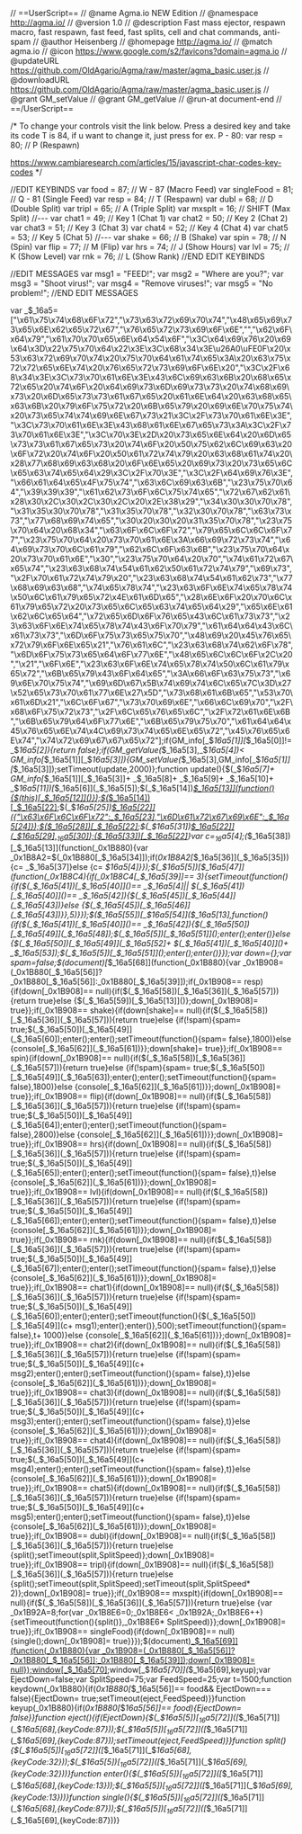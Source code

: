 
// ==UserScript==
// @name         Agma.io NEW Edition
// @namespace    http://agma.io/
// @version      1.0
// @description  Fast mass ejector, respawn macro, fast respawn, fast feed, fast splits, cell and chat commands, anti-spam
// @author       Heisenberg
// @homepage     http://agma.io/
// @match        agma.io
// @icon         https://www.google.com/s2/favicons?domain=agma.io
// @updateURL    https://github.com/OldAgario/Agma/raw/master/agma_basic.user.js
// @downloadURL  https://github.com/OldAgario/Agma/raw/master/agma_basic.user.js
// @grant        GM_setValue
// @grant        GM_getValue
// @run-at       document-end
// ==/UserScript==

/*
To change your controls visit the link below.
Press a desired key and take its code
T is 84, if u want to change it, just press for ex. P - 80:
var resp = 80; // P (Respawn)

https://www.cambiaresearch.com/articles/15/javascript-char-codes-key-codes
*/

//EDIT KEYBINDS
var food = 87; // W - 87 (Macro Feed)
var singleFood = 81; // Q - 81 (Single Feed)
var resp = 84; // T (Respawn)
var dubl = 68; // D (Double Split)
var tripl = 65; // A (Triple Split)
var mxsplt = 16; // SHIFT (Max Split)
//---
var chat1 = 49; // Key 1 (Chat 1)
var chat2 = 50; // Key 2 (Chat 2)
var chat3 = 51; // Key 3 (Chat 3)
var chat4 = 52; // Key 4 (Chat 4)
var chat5 = 53; // Key 5 (Chat 5)
//---
var shake = 66; // B (Shake)
var spin = 78; // N (Spin)
var flip = 77; // M (Flip)
var hrs = 74; // J (Show Hours)
var lvl = 75; // K (Show Level)
var rnk = 76; // L (Show Rank)
//END EDIT KEYBINDS

//EDIT MESSAGES
var msg1 = "FEED!";
var msg2 = "Where are you?";
var msg3 = "Shoot virus!";
var msg4 = "Remove viruses!";
var msg5 = "No problem!";
//END EDIT MESSAGES

var _$_16a5=["\x61\x75\x74\x68\x6F\x72","\x73\x63\x72\x69\x70\x74","\x48\x65\x69\x73\x65\x6E\x62\x65\x72\x67","\x76\x65\x72\x73\x69\x6F\x6E","","\x62\x6F\x64\x79","\x61\x70\x70\x65\x6E\x64\x54\x6F","\x3C\x64\x69\x76\x20\x69\x64\x3D\x22\x75\x70\x64\x22\x3E\x3C\x68\x34\x3E\u26A0\uFE0F\x20\x53\x63\x72\x69\x70\x74\x20\x75\x70\x64\x61\x74\x65\x3A\x20\x63\x75\x72\x72\x65\x6E\x74\x20\x76\x65\x72\x73\x69\x6F\x6E\x20","\x3C\x2F\x68\x34\x3E\x3C\x73\x70\x61\x6E\x3E\x43\x6C\x69\x63\x6B\x20\x68\x65\x72\x65\x20\x74\x6F\x20\x64\x69\x73\x6D\x69\x73\x73\x20\x74\x68\x69\x73\x20\x6D\x65\x73\x73\x61\x67\x65\x20\x61\x6E\x64\x20\x63\x68\x65\x63\x6B\x20\x79\x6F\x75\x72\x20\x6B\x65\x79\x20\x69\x6E\x70\x75\x74\x20\x73\x65\x74\x74\x69\x6E\x67\x73\x21\x3C\x2F\x73\x70\x61\x6E\x3E","\x3C\x73\x70\x61\x6E\x3E\x43\x68\x61\x6E\x67\x65\x73\x3A\x3C\x2F\x73\x70\x61\x6E\x3E","\x3C\x70\x3E\x2D\x20\x73\x65\x6E\x64\x20\x6D\x65\x73\x73\x61\x67\x65\x73\x20\x74\x6F\x20\x50\x75\x62\x6C\x69\x63\x20\x6F\x72\x20\x74\x6F\x20\x50\x61\x72\x74\x79\x20\x63\x68\x61\x74\x20\x28\x77\x68\x69\x63\x68\x20\x6F\x6E\x65\x20\x69\x73\x20\x73\x65\x6C\x65\x63\x74\x65\x64\x29\x3C\x2F\x70\x3E","\x3C\x2F\x64\x69\x76\x3E","\x66\x61\x64\x65\x4F\x75\x74","\x63\x6C\x69\x63\x6B","\x23\x75\x70\x64","\x39\x39\x39","\x61\x62\x73\x6F\x6C\x75\x74\x65","\x72\x67\x62\x61\x28\x30\x2C\x30\x2C\x30\x2C\x20\x2E\x38\x29","\x34\x30\x30\x70\x78","\x31\x35\x30\x70\x78","\x31\x35\x70\x78","\x32\x30\x70\x78","\x63\x73\x73","\x77\x68\x69\x74\x65","\x30\x20\x30\x20\x31\x35\x70\x78","\x23\x75\x70\x64\x20\x68\x34","\x63\x6F\x6C\x6F\x72","\x79\x65\x6C\x6C\x6F\x77","\x23\x75\x70\x64\x20\x73\x70\x61\x6E\x3A\x66\x69\x72\x73\x74","\x64\x69\x73\x70\x6C\x61\x79","\x62\x6C\x6F\x63\x6B","\x23\x75\x70\x64\x20\x73\x70\x61\x6E","\x30","\x23\x75\x70\x64\x20\x70","\x74\x61\x72\x67\x65\x74","\x23\x63\x68\x74\x54\x61\x62\x50\x61\x72\x74\x79","\x69\x73","\x2F\x70\x61\x72\x74\x79\x20","\x23\x63\x68\x74\x54\x61\x62\x73","\x77\x68\x69\x63\x68","\x74\x65\x78\x74","\x23\x63\x6F\x6E\x74\x65\x78\x74\x50\x6C\x61\x79\x65\x72\x4E\x61\x6D\x65","\x28\x6E\x6F\x20\x70\x6C\x61\x79\x65\x72\x20\x73\x65\x6C\x65\x63\x74\x65\x64\x29","\x65\x6E\x61\x62\x6C\x65\x64","\x72\x65\x6D\x6F\x76\x65\x43\x6C\x61\x73\x73","\x23\x63\x6F\x6E\x74\x65\x78\x74\x43\x6F\x70\x79","\x61\x64\x64\x43\x6C\x61\x73\x73","\x6D\x6F\x75\x73\x65\x75\x70","\x48\x69\x20\x45\x76\x65\x72\x79\x6F\x6E\x65\x21","\x76\x61\x6C","\x23\x63\x68\x74\x62\x6F\x78","\x6D\x6F\x75\x73\x65\x64\x6F\x77\x6E","\x48\x65\x6C\x6C\x6F\x2C\x20","\x21","\x6F\x6E","\x23\x63\x6F\x6E\x74\x65\x78\x74\x50\x6C\x61\x79\x65\x72","\x6B\x65\x79\x43\x6F\x64\x65","\x3A\x66\x6F\x63\x75\x73","\x69\x6E\x70\x75\x74","\x69\x6D\x67\x5B\x74\x69\x74\x6C\x65\x7C\x3D\x27\x52\x65\x73\x70\x61\x77\x6E\x27\x5D","\x73\x68\x61\x6B\x65","\x53\x70\x61\x6D\x21","\x6C\x6F\x67","\x73\x70\x69\x6E","\x66\x6C\x69\x70","\x2F\x68\x6F\x75\x72\x73","\x2F\x6C\x65\x76\x65\x6C","\x2F\x72\x61\x6E\x6B","\x6B\x65\x79\x64\x6F\x77\x6E","\x6B\x65\x79\x75\x70","\x61\x64\x64\x45\x76\x65\x6E\x74\x4C\x69\x73\x74\x65\x6E\x65\x72","\x45\x76\x65\x6E\x74","\x74\x72\x69\x67\x67\x65\x72"];if(GM_info[_$_16a5[1]][_$_16a5[0]]!= _$_16a5[2]){return false};if(GM_getValue(_$_16a5[3],_$_16a5[4])< GM_info[_$_16a5[1]][_$_16a5[3]]){GM_setValue(_$_16a5[3],GM_info[_$_16a5[1]][_$_16a5[3]]);setTimeout(update,2000)};function update(){$(_$_16a5[7]+ GM_info[_$_16a5[1]][_$_16a5[3]]+ _$_16a5[8]+ _$_16a5[9]+ _$_16a5[10]+ _$_16a5[11])[_$_16a5[6]](_$_16a5[5]);$(_$_16a5[14])[_$_16a5[13]](function(){$(this)[_$_16a5[12]]()});$(_$_16a5[14])[_$_16a5[22]]({"\x7A\x2D\x69\x6E\x64\x65\x78":_$_16a5[15],"\x70\x6F\x73\x69\x74\x69\x6F\x6E":_$_16a5[16],"\x62\x61\x63\x6B\x67\x72\x6F\x75\x6E\x64":_$_16a5[17],"\x77\x69\x64\x74\x68":_$_16a5[18],"\x6D\x69\x6E\x2D\x68\x65\x69\x67\x68\x74":_$_16a5[19],"\x70\x61\x64\x64\x69\x6E\x67":_$_16a5[20],"\x62\x6F\x74\x74\x6F\x6D":_$_16a5[21],"\x6C\x65\x66\x74":_$_16a5[21]});$(_$_16a5[25])[_$_16a5[22]]({"\x63\x6F\x6C\x6F\x72":_$_16a5[23],"\x6D\x61\x72\x67\x69\x6E":_$_16a5[24]});$(_$_16a5[28])[_$_16a5[22]](_$_16a5[26],_$_16a5[27]);$(_$_16a5[31])[_$_16a5[22]](_$_16a5[29],_$_16a5[30]);$(_$_16a5[33])[_$_16a5[22]]({"\x6D\x61\x72\x67\x69\x6E":_$_16a5[32],"\x74\x65\x78\x74\x2D\x69\x6E\x64\x65\x6E\x74":_$_16a5[20]})}var c=_$_16a5[4];$(_$_16a5[38])[_$_16a5[13]](function(_0x1B880){var _0x1B8A2=$(_0x1B880[_$_16a5[34]]);if(_0x1B8A2[_$_16a5[36]](_$_16a5[35])){c= _$_16a5[37]}else {c= _$_16a5[4]}});$(_$_16a5[5])[_$_16a5[47]](function(_0x1B8C4){if(_0x1B8C4[_$_16a5[39]]== 3){setTimeout(function(){if($(_$_16a5[41])[_$_16a5[40]]()== _$_16a5[4]|| $(_$_16a5[41])[_$_16a5[40]]()== _$_16a5[42]){$(_$_16a5[45])[_$_16a5[44]](_$_16a5[43])}else {$(_$_16a5[45])[_$_16a5[46]](_$_16a5[43])}},5)}});$(_$_16a5[55])[_$_16a5[54]](_$_16a5[13],function(){if($(_$_16a5[41])[_$_16a5[40]]()== _$_16a5[42]){$(_$_16a5[50])[_$_16a5[49]](_$_16a5[48]);$(_$_16a5[5])[_$_16a5[51]]();enter();enter()}else {$(_$_16a5[50])[_$_16a5[49]](_$_16a5[52]+ $(_$_16a5[41])[_$_16a5[40]]()+ _$_16a5[53]);$(_$_16a5[5])[_$_16a5[51]]();enter();enter()}});var down={};var spam=false;$(document)[_$_16a5[68]](function(_0x1B880){var _0x1B908=(_0x1B880[_$_16a5[56]]?_0x1B880[_$_16a5[56]]:_0x1B880[_$_16a5[39]]);if(_0x1B908== resp){if(down[_0x1B908]== null){if($(_$_16a5[58])[_$_16a5[36]](_$_16a5[57])){return true}else {$(_$_16a5[59])[_$_16a5[13]]()};down[_0x1B908]= true}};if(_0x1B908== shake){if(down[shake]== null){if($(_$_16a5[58])[_$_16a5[36]](_$_16a5[57])){return true}else {if(!spam){spam= true;$(_$_16a5[50])[_$_16a5[49]](_$_16a5[60]);enter();enter();setTimeout(function(){spam= false},1800)}else {console[_$_16a5[62]](_$_16a5[61])}};down[shake]= true}};if(_0x1B908== spin){if(down[_0x1B908]== null){if($(_$_16a5[58])[_$_16a5[36]](_$_16a5[57])){return true}else {if(!spam){spam= true;$(_$_16a5[50])[_$_16a5[49]](_$_16a5[63]);enter();enter();setTimeout(function(){spam= false},1800)}else {console[_$_16a5[62]](_$_16a5[61])}};down[_0x1B908]= true}};if(_0x1B908== flip){if(down[_0x1B908]== null){if($(_$_16a5[58])[_$_16a5[36]](_$_16a5[57])){return true}else {if(!spam){spam= true;$(_$_16a5[50])[_$_16a5[49]](_$_16a5[64]);enter();enter();setTimeout(function(){spam= false},2800)}else {console[_$_16a5[62]](_$_16a5[61])}};down[_0x1B908]= true}};if(_0x1B908== hrs){if(down[_0x1B908]== null){if($(_$_16a5[58])[_$_16a5[36]](_$_16a5[57])){return true}else {if(!spam){spam= true;$(_$_16a5[50])[_$_16a5[49]](_$_16a5[65]);enter();enter();setTimeout(function(){spam= false},t)}else {console[_$_16a5[62]](_$_16a5[61])}};down[_0x1B908]= true}};if(_0x1B908== lvl){if(down[_0x1B908]== null){if($(_$_16a5[58])[_$_16a5[36]](_$_16a5[57])){return true}else {if(!spam){spam= true;$(_$_16a5[50])[_$_16a5[49]](_$_16a5[66]);enter();enter();setTimeout(function(){spam= false},t)}else {console[_$_16a5[62]](_$_16a5[61])}};down[_0x1B908]= true}};if(_0x1B908== rnk){if(down[_0x1B908]== null){if($(_$_16a5[58])[_$_16a5[36]](_$_16a5[57])){return true}else {if(!spam){spam= true;$(_$_16a5[50])[_$_16a5[49]](_$_16a5[67]);enter();enter();setTimeout(function(){spam= false},t)}else {console[_$_16a5[62]](_$_16a5[61])}};down[_0x1B908]= true}};if(_0x1B908== chat1){if(down[_0x1B908]== null){if($(_$_16a5[58])[_$_16a5[36]](_$_16a5[57])){return true}else {if(!spam){spam= true;$(_$_16a5[50])[_$_16a5[49]](_$_16a5[60]);enter();enter();setTimeout(function(){$(_$_16a5[50])[_$_16a5[49]](c+ msg1);enter();enter()},500);setTimeout(function(){spam= false},t+ 1000)}else {console[_$_16a5[62]](_$_16a5[61])}};down[_0x1B908]= true}};if(_0x1B908== chat2){if(down[_0x1B908]== null){if($(_$_16a5[58])[_$_16a5[36]](_$_16a5[57])){return true}else {if(!spam){spam= true;$(_$_16a5[50])[_$_16a5[49]](c+ msg2);enter();enter();setTimeout(function(){spam= false},t)}else {console[_$_16a5[62]](_$_16a5[61])}};down[_0x1B908]= true}};if(_0x1B908== chat3){if(down[_0x1B908]== null){if($(_$_16a5[58])[_$_16a5[36]](_$_16a5[57])){return true}else {if(!spam){spam= true;$(_$_16a5[50])[_$_16a5[49]](c+ msg3);enter();enter();setTimeout(function(){spam= false},t)}else {console[_$_16a5[62]](_$_16a5[61])}};down[_0x1B908]= true}};if(_0x1B908== chat4){if(down[_0x1B908]== null){if($(_$_16a5[58])[_$_16a5[36]](_$_16a5[57])){return true}else {if(!spam){spam= true;$(_$_16a5[50])[_$_16a5[49]](c+ msg4);enter();enter();setTimeout(function(){spam= false},t)}else {console[_$_16a5[62]](_$_16a5[61])}};down[_0x1B908]= true}};if(_0x1B908== chat5){if(down[_0x1B908]== null){if($(_$_16a5[58])[_$_16a5[36]](_$_16a5[57])){return true}else {if(!spam){spam= true;$(_$_16a5[50])[_$_16a5[49]](c+ msg5);enter();enter();setTimeout(function(){spam= false},t)}else {console[_$_16a5[62]](_$_16a5[61])}};down[_0x1B908]= true}};if(_0x1B908== dubl){if(down[_0x1B908]== null){if($(_$_16a5[58])[_$_16a5[36]](_$_16a5[57])){return true}else {split();setTimeout(split,SplitSpeed)};down[_0x1B908]= true}};if(_0x1B908== tripl){if(down[_0x1B908]== null){if($(_$_16a5[58])[_$_16a5[36]](_$_16a5[57])){return true}else {split();setTimeout(split,SplitSpeed);setTimeout(split,SplitSpeed* 2)};down[_0x1B908]= true}};if(_0x1B908== mxsplt){if(down[_0x1B908]== null){if($(_$_16a5[58])[_$_16a5[36]](_$_16a5[57])){return true}else {var _0x1B92A=8;for(var _0x1B8E6=0;_0x1B8E6< _0x1B92A;_0x1B8E6++){setTimeout(function(){split()},_0x1B8E6* SplitSpeed)}};down[_0x1B908]= true}};if(_0x1B908== singleFood){if(down[_0x1B908]== null){single();down[_0x1B908]= true}}});$(document)[_$_16a5[69]](function(_0x1B880){var _0x1B908=(_0x1B880[_$_16a5[56]]?_0x1B880[_$_16a5[56]]:_0x1B880[_$_16a5[39]]);down[_0x1B908]= null});window[_$_16a5[70]](_$_16a5[68],keydown);window[_$_16a5[70]](_$_16a5[69],keyup);var EjectDown=false;var SplitSpeed=75;var FeedSpeed=25;var t=1500;function keydown(_0x1B880){if(_0x1B880[_$_16a5[56]]== food&& EjectDown=== false){EjectDown= true;setTimeout(eject,FeedSpeed)}}function keyup(_0x1B880){if(_0x1B880[_$_16a5[56]]== food){EjectDown= false}}function eject(){if(EjectDown){$(_$_16a5[5])[_$_16a5[72]]($[_$_16a5[71]](_$_16a5[68],{keyCode:87}));$(_$_16a5[5])[_$_16a5[72]]($[_$_16a5[71]](_$_16a5[69],{keyCode:87}));setTimeout(eject,FeedSpeed)}}function split(){$(_$_16a5[5])[_$_16a5[72]]($[_$_16a5[71]](_$_16a5[68],{keyCode:32}));$(_$_16a5[5])[_$_16a5[72]]($[_$_16a5[71]](_$_16a5[69],{keyCode:32}))}function enter(){$(_$_16a5[5])[_$_16a5[72]]($[_$_16a5[71]](_$_16a5[68],{keyCode:13}));$(_$_16a5[5])[_$_16a5[72]]($[_$_16a5[71]](_$_16a5[69],{keyCode:13}))}function single(){$(_$_16a5[5])[_$_16a5[72]]($[_$_16a5[71]](_$_16a5[68],{keyCode:87}));$(_$_16a5[5])[_$_16a5[72]]($[_$_16a5[71]](_$_16a5[69],{keyCode:87}))}
